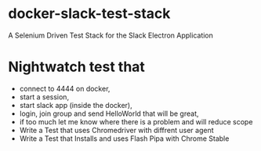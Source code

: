 # docker-slack-test-stack
A Selenium Driven Test Stack for the Slack Electron Application


# Nightwatch test that 
- connect to 4444 on docker, 
- start a session, 
- start slack app (inside the docker), 
- login, join group and send HelloWorld that will be great, 
- if too much let me know where there is a problem and will reduce scope
- Write a Test that uses Chromedriver with diffrent user agent
- Write a Test that Installs and uses Flash Pipa with Chrome Stable
